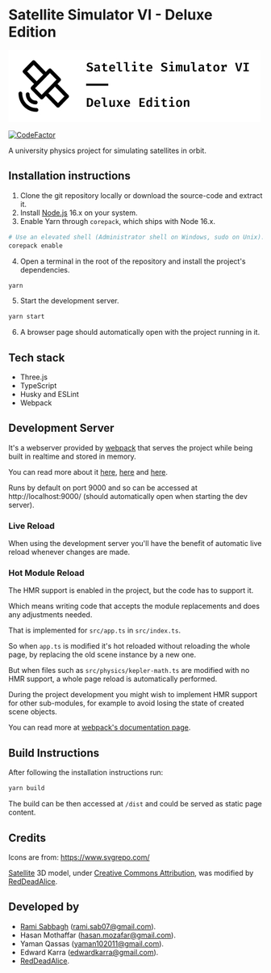 # Satellite Simulator VI - Deluxe Edition

![Satellite Simulator's Logo](./src/assets/logos/logo-white.jpg "Satellite Simulator's Logo")

[![CodeFactor](https://www.codefactor.io/repository/github/rami-sabbagh/satellite-simulator/badge)](https://www.codefactor.io/repository/github/rami-sabbagh/satellite-simulator)

A university physics project for simulating satellites in orbit.

## Installation instructions

1. Clone the git repository locally or download the source-code and extract it.
2. Install [Node.js](https://nodejs.org/) 16.x on your system.
3. Enable Yarn through `corepack`, which ships with Node 16.x.

```sh
# Use an elevated shell (Administrator shell on Windows, sudo on Unix).
corepack enable
```

4. Open a terminal in the root of the repository and install the project's dependencies.

```sh
yarn
```

5. Start the development server.

```sh
yarn start
```

6. A browser page should automatically open with the project running in it.

## Tech stack

-   Three.js
-   TypeScript
-   Husky and ESLint
-   Webpack

## Development Server

It's a webserver provided by [webpack](http://webpack.js.org/) that serves the project while being built in realtime and stored in memory.

You can read more about it [here](https://webpack.js.org/configuration/dev-server/), [here](https://webpack.js.org/guides/development/#using-webpack-dev-server) and [here](https://github.com/webpack/webpack-dev-server).

Runs by default on port 9000 and so can be accessed at http://localhost:9000/ (should automatically open when starting the dev server).

### Live Reload

When using the development server you'll have the benefit of automatic live reload whenever changes are made.

### Hot Module Reload

The HMR support is enabled in the project, but the code has to support it.

Which means writing code that accepts the module replacements and does any adjustments needed.

That is implemented for `src/app.ts` in `src/index.ts`.

So when `app.ts` is modified it's hot reloaded without reloading the whole page, by replacing the old scene instance by a new one.

But when files such as `src/physics/kepler-math.ts` are modified with no HMR support, a whole page reload is automatically performed.

During the project development you might wish to implement HMR support for other sub-modules, for example to avoid losing the state of created scene objects.

You can read more at [webpack's documentation page](https://webpack.js.org/concepts/hot-module-replacement/).

## Build Instructions

After following the installation instructions run:

```sh
yarn build
```

The build can be then accessed at `/dist` and could be served as static page content.

## Credits

Icons are from: https://www.svgrepo.com/

[Satellite](https://sketchfab.com/3d-models/satellite-90c8fafa35c84e3b90601dd3ac8d202f) 3D model, under [Creative Commons Attribution](https://creativecommons.org/licenses/by/4.0/), was modified by [RedDeadAlice](https://github.com/RedDeadAlice).

## Developed by

- [Rami Sabbagh](https://rami-sabbagh.github.io/) ([rami.sab07@gmail.com](mailto:rami.sab07@gmail.com)).
- Hasan Mothaffar ([hasan.mozafar@gmail.com](mailto:hasan.mozafar@gmail.com)).
- Yaman Qassas ([yaman102011@gmail.com](mailto:yaman102011@gmail.com)).
- Edward Karra ([edwardkarra@gmail.com](mailto:edwardkarra@gmail.com)).
- [RedDeadAlice](https://github.com/RedDeadAlice).
